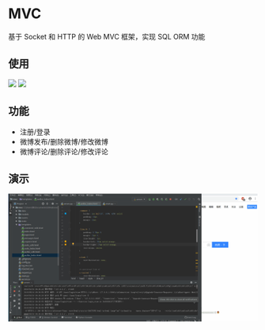 # MVC
基于 Socket 和 HTTP 的 Web MVC 框架，实现 SQL ORM 功能

## 使用
[![](https://img.shields.io/badge/PyMySql-0.7.4-green.svg)](https://github.com/emean1010/mvc)
[![](https://img.shields.io/badge/Socket-service-green.svg)](https://github.com/emean1010/mvc)

## 功能 ##

- 注册/登录
- 微博发布/删除微博/修改微博
- 微博评论/删除评论/修改评论

## 演示 ##
![](https://github.com/emean1010/mvc/blob/master/weibo.gif)
